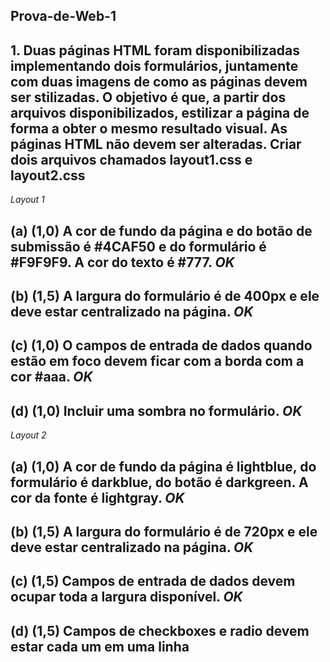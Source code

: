 ## Prova-de-Web-1 

## 1. Duas páginas HTML foram disponibilizadas implementando dois formulários, juntamente com duas imagens de como as páginas devem ser  stilizadas. O objetivo é que, a partir dos arquivos disponibilizados, estilizar a página de forma a obter o mesmo resultado visual. As páginas HTML não devem ser alteradas. Criar dois arquivos chamados layout1.css e layout2.css <br>

*Layout 1*

(a) (1,0) A cor de fundo da página e do botão de submissão é #4CAF50 e do formulário é #F9F9F9. A cor do texto é #777. *OK*<br>
-------------------------------------------------------------
(b) (1,5) A largura do formulário é de 400px e ele deve estar centralizado na página.  *OK*<br> 
-------------------------------------------------------------
(c) (1,0) O campos de entrada de dados quando estão em foco devem ficar com a borda com a
cor #aaa. *OK*<br>
-------------------------------------------------------------
(d) (1,0) Incluir uma sombra no formulário. *OK* <br>
------------------------------------------------------------- 
*Layout 2* <br> 

(a) (1,0) A cor de fundo da página é lightblue, do formulário é darkblue, do botão é darkgreen. A<br> 
cor da fonte é lightgray. *OK*<br>
-------------------------------------------------------------
(b) (1,5) A largura do formulário é de 720px e ele deve estar centralizado na página. *OK*<br>
-------------------------------------------------------------
(c) (1,5) Campos de entrada de dados devem ocupar toda a largura disponível. *OK*<br>
-------------------------------------------------------------
(d) (1,5) Campos de checkboxes e radio devem estar cada um em uma linha<br>
-------------------------------------------------------------

